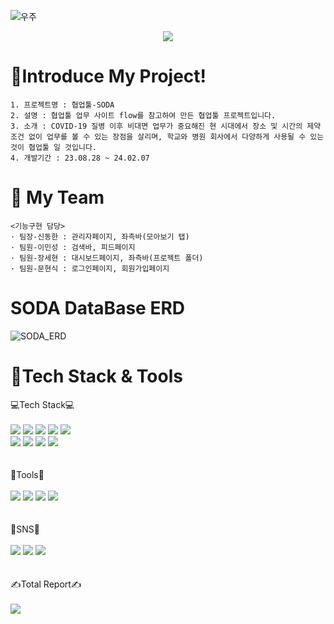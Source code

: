 ![우주](https://user-images.githubusercontent.com/50413112/105368338-c5250000-5c44-11eb-9a01-5a8c95186bba.jpg)

<div align="center">
  <img src="https://capsule-render.vercel.app/api?type=waving&color=auto&height=200&section=header&text=Welcome_MinSeong_Github!&fontSize=50" />
</div>

# 📑Introduce My Project!

    1. 프로젝트명 : 협업툴-SODA
    2. 설명 : 협업툴 업무 사이트 flow를 참고하여 만든 협업툴 프로젝트입니다.
    3. 소개 : COVID-19 질병 이후 비대면 업무가 중요해진 현 시대에서 장소 및 시간의 제약 조건 없이 업무를 볼 수 있는 장점을 살리며, 학교와 병원 회사에서 다양하게 사용될 수 있는 것이 협업툴 일 것입니다.
    4. 개발기간 : 23.08.28 ~ 24.02.07

# 👥 My Team

    <기능구현 담당>
    · 팀장-신동한 : 관리자페이지, 좌측바(모아보기 탭)
    · 팀원-이민성 : 검색바, 피드페이지
    · 팀원-장세현 : 대시보드페이지, 좌측바(프로젝트 폴더)
    · 팀원-문현식 : 로그인페이지, 회원가입페이지

# SODA DataBase ERD
![SODA_ERD](https://github.com/LeeMinSeong95/mySODAproject/assets/157666399/71aecd64-0282-4f7d-b42b-f9221e7be350)

# 📡Tech Stack & Tools
<div>
	<div>
		💻Tech Stack💻
	</div> <br>
	<img src="https://img.shields.io/badge/Java-007396?style=flat&logo=Java&logoColor=white" />
	<img src="https://img.shields.io/badge/HTML5-E34F26?style=flat&logo=HTML5&logoColor=white" />
	<img src="https://img.shields.io/badge/CSS3-1572B6?style=flat&logo=CSS3&logoColor=white" />
	<img src="https://img.shields.io/badge/JavaScript-yellow?style=flat&logo=JavaScript&logoColor=white" />
	<img src="https://img.shields.io/badge/jQuery-4682B4?style=flat&logo=jQuery&logoColor=white" /> <br>
	<img src="https://img.shields.io/badge/Oracle SQL-FF0000?style=flat&logo=Oracle&logoColor=white" />
	<img src="https://img.shields.io/badge/Spring-008000?style=flat&logo=Spring&logoColor=white" />
	<img src="https://img.shields.io/badge/Ajax-4682B4?style=flat&logo=Ajax&logoColor=white" />
	<img src="https://img.shields.io/badge/Servlet&JSP-4682B4?style=flat&logo=JSP&logoColor=white" />
</div> <br><br>

<div>
	<div>
		🔨Tools🔨
	</div> <br>
	<img src="https://img.shields.io/badge/Eclipse IDE-2C2255?style=flat&logo=Eclipse&logoColor=white" />
	<img src="https://img.shields.io/badge/Spring Boot-6DB33F?style=flat&logo=Spring Boot&logoColor=white" />
	<img src="https://img.shields.io/badge/Tomcat-F8DC75?style=flat&logo=Apache Tomcat&logoColor=black" />
	<img src="https://img.shields.io/badge/Github-181717?style=flat&logo=Github&logoColor=white" />
</div> <br> <br>

<div>
	<div>
		📱SNS📱
	</div> <br>
	<img src="https://img.shields.io/badge/gns_nim_95-E4405F?style=flat&logo=Instagram&logoColor=white"/>
	<img src="https://img.shields.io/badge/mmnwoo33@gmail.com-EA4335?style=flat&logo=Gmail&logoColor=white" />
	<img src="https://img.shields.io/badge/mmnwoo33@naver.com-03C75A?style=flat&logo=Naver&logoColor=white">
</div> <br> <br>

<div>
	<div>
		✍Total Report✍
	</div> <br>
	<img src="https://github-readme-stats.vercel.app/api/top-langs/?username=LeeMinSeong95&layout=compact"><br><br>
</div>
